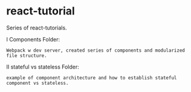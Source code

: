 # react-tutorial
Series of react-tutorials.

I Components Folder:
	
	Webpack w dev server, created series of components and modularized file structure. 


II stateful vs stateless Folder:

	example of component architecture and how to establish stateful component vs stateless.



